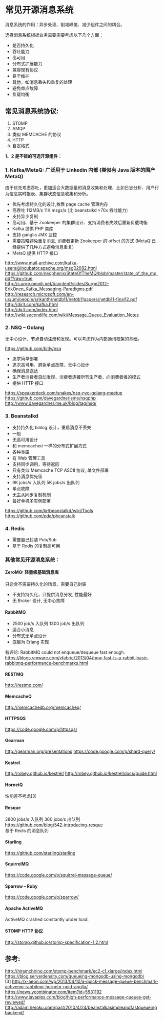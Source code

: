 # 常见开源消息系统

消息系统的作用：异步处理、削减峰值、减少组件之间的耦合。

选择消息系统根据业务需要需要考虑以下几个方面：

* 是否持久化
* 吞吐能力
* 高可用
* 分布式扩展能力
* 兼容现有协议
* 易于维护
* 其他，如消息丢失和重复的处理
* 避免单点故障
* 负载均衡

## 常见消息系统协议:

1. STOMP
2. AMQP
3. 类似 MEMCACHE 的协议
4. HTTP
5. 自定格式

**1、2 是不错的可选开源组件：**

### 1. Kafka/MetaQ: 广泛用于 Linkedin 内部 (类似有 Java 版本的国产 MetaQ)

由于优先考虑吞吐，更加适合大数据量的消息收集和处理，比如日志分析、用户行为信息实时报表、集群状态信息收集和分析。

* 优先考虑持久化的设计,依靠 page cache 管理内存
* 高吞吐 112MB/s 11K msgs/s (比 beanstalkd >70x 吞吐能力)
* 支持异步复制
* 高可用、基于 Zookeeper 的集群设计、支持消费者失效后重新负载均衡
* Kafka 提供 PHP 类库
* 支持 ganglia JMX 监控
* 需要策略避免重复消息, 消费者更新 Zookeeper 的 offset 的方式 (MetaQ 已经提供了几种方式避免消息重复)
* MetaQ 提供 HTTP 接口

http://www.mail-archive.com/kafka-users@incubator.apache.org/msg02082.html   
https://github.com/neophenix/StateOfTheMQ/blob/master/state_of_the_mq.pdf?raw=true   
http://s.urge.omniti.net/i/content/slides/Surge2012-ErikOnen_Kafka_Messaging-Paradigms.pdf   
http://research.microsoft.com/en-us/um/people/srikanth/netdb11/netdb11papers/netdb11-final12.pdf   
http://dirlt.com/kafka.html   
http://dirlt.com/index.html   
http://wiki.secondlife.com/wiki/Message_Queue_Evaluation_Notes  

### 2. NSQ – Golang

无中心设计、节点自动注册和发现。可以考虑作为内部通讯框架的基础。

https://github.com/bitly/nsq

* 追求简单部署
* 追求高可用、避免单点故障、无中心设计
* 确保消息送达
* 生产者消费者自动发现、消费者连接所有生产者、向消费者推的模式
* 提供 HTTP 接口

https://speakerdeck.com/snakes/nsq-nyc-golang-meetup    
https://github.com/davegardnerisme/nsqphp   
http://www.davegardner.me.uk/blog/tag/nsq/

### 3. Beanstalkd

* 支持持久化 binlog 设计，重启消息不丢失
* 一般
* 无高可用设计
* 和 memcached 一样的分布式扩展方式
* 各种类库
* 有 Web 管理工具
* 支持同步调用，等待返回
* 只有类似 Memcache TCP ASCII 协议, 单文件部署
* 支持消息优先级
* 9K jobs/s 入队列 5K jobs/s 出队列
* 单点故障
* 无主从同步复制机制
* 最好单机多实例部署

https://github.com/kr/beanstalkd/wiki/Tools  
https://github.com/pda/pheanstalk  

### 4. Redis

* 需要自己封装 Pub/Sub
* 基于 Redis 的复制高可用

### 其他常见开源消息系统：

#### ZeroMQ: 轻量级基础消息库

只适合不需要持久化的场景、需要自己封装

* 不支持持久化，只提供消息分发, 性能最好
* 无 Broker 设计, 无中心故障

#### RabbitMQ

* 2500 job/s 入队列 1300 job/s 出队列
* 适合小消息
* 分布式无单点设计
* 底层为 Erlang 实现

有评论: RabbitMQ could not enqueue/dequeue fast enough.   
https://blogs.vmware.com/vfabric/2013/04/how-fast-is-a-rabbit-basic-rabbitmq-performance-benchmarks.html  

#### RESTMQ

http://restmq.com/

#### MemcacheQ

http://memcachedb.org/memcacheq/

#### HTTPSQS

https://code.google.com/p/httpsqs/

#### Gearman

http://gearman.org/presentations
https://code.google.com/p/shard-query/

#### Kestrel

http://robey.github.io/kestrel/
http://robey.github.io/kestrel/docs/guide.html

#### HornetQ

性能差不考虑[3]

#### Resque

3800 jobs/s 入队列 300 jobs/s 出队列  
https://github.com/blog/542-introducing-resque  
基于 Redis 的消息队列  

#### Starling

https://github.com/starling/starling

#### SquirrelMQ

https://code.google.com/p/squirrel-message-queue/

#### Sparrow – Ruby

https://code.google.com/p/sparrow/

#### Apache ActiveMQ

ActiveMQ crashed constantly under load.

#### STOMP HTTP 协议

http://stomp.github.io/stomp-specification-1.2.html

## 参考:

http://hiramchirino.com/stomp-benchmark/ec2-c1.xlarge/index.html  
https://blog.serverdensity.com/queueing-mongodb-using-mongodb/  
[3] http://x-aeon.com/wp/2013/04/10/a-quick-message-queue-benchmark-activemq-rabbitmq-hornetq-qpid-apollo/    
https://news.ycombinator.com/item?id=5531192   
http://www.javaplex.com/blog/high-performance-message-queues-get-reviewed/  
http://adam.heroku.com/past/2010/4/24/beanstalkasimpleandfastqueueingbackend/   





